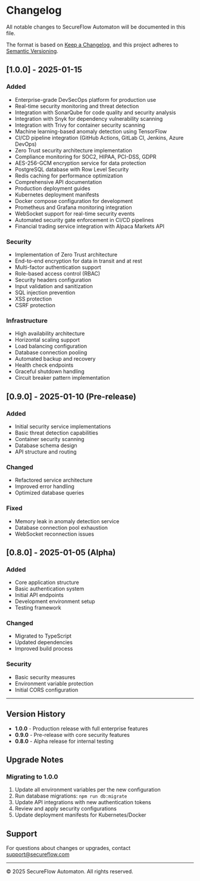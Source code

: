 # Changelog

All notable changes to SecureFlow Automaton will be documented in this file.

The format is based on [Keep a Changelog](https://keepachangelog.com/en/1.0.0/),
and this project adheres to [Semantic Versioning](https://semver.org/spec/v2.0.0.html).

## [1.0.0] - 2025-01-15

### Added
- Enterprise-grade DevSecOps platform for production use
- Real-time security monitoring and threat detection
- Integration with SonarQube for code quality and security analysis
- Integration with Snyk for dependency vulnerability scanning
- Integration with Trivy for container security scanning
- Machine learning-based anomaly detection using TensorFlow
- CI/CD pipeline integration (GitHub Actions, GitLab CI, Jenkins, Azure DevOps)
- Zero Trust security architecture implementation
- Compliance monitoring for SOC2, HIPAA, PCI-DSS, GDPR
- AES-256-GCM encryption service for data protection
- PostgreSQL database with Row Level Security
- Redis caching for performance optimization
- Comprehensive API documentation
- Production deployment guides
- Kubernetes deployment manifests
- Docker compose configuration for development
- Prometheus and Grafana monitoring integration
- WebSocket support for real-time security events
- Automated security gate enforcement in CI/CD pipelines
- Financial trading service integration with Alpaca Markets API

### Security
- Implementation of Zero Trust architecture
- End-to-end encryption for data in transit and at rest
- Multi-factor authentication support
- Role-based access control (RBAC)
- Security headers configuration
- Input validation and sanitization
- SQL injection prevention
- XSS protection
- CSRF protection

### Infrastructure
- High availability architecture
- Horizontal scaling support
- Load balancing configuration
- Database connection pooling
- Automated backup and recovery
- Health check endpoints
- Graceful shutdown handling
- Circuit breaker pattern implementation

## [0.9.0] - 2025-01-10 (Pre-release)

### Added
- Initial security service implementations
- Basic threat detection capabilities
- Container security scanning
- Database schema design
- API structure and routing

### Changed
- Refactored service architecture
- Improved error handling
- Optimized database queries

### Fixed
- Memory leak in anomaly detection service
- Database connection pool exhaustion
- WebSocket reconnection issues

## [0.8.0] - 2025-01-05 (Alpha)

### Added
- Core application structure
- Basic authentication system
- Initial API endpoints
- Development environment setup
- Testing framework

### Changed
- Migrated to TypeScript
- Updated dependencies
- Improved build process

### Security
- Basic security measures
- Environment variable protection
- Initial CORS configuration

---

## Version History

- **1.0.0** - Production release with full enterprise features
- **0.9.0** - Pre-release with core security features
- **0.8.0** - Alpha release for internal testing

## Upgrade Notes

### Migrating to 1.0.0
1. Update all environment variables per the new configuration
2. Run database migrations: `npm run db:migrate`
3. Update API integrations with new authentication tokens
4. Review and apply security configurations
5. Update deployment manifests for Kubernetes/Docker

## Support

For questions about changes or upgrades, contact support@secureflow.com

---

© 2025 SecureFlow Automaton. All rights reserved.